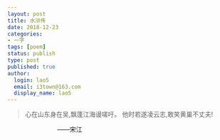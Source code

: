 ```yaml
---
layout: post
title: 水浒传
date: 2018-12-23
categories:
- 一字
tags: [poem]
status: publish
type: post
published: true
author:
  login: lao5
  email: i3town@163.com
  display_name: lao5
---
```


>心在山东身在吴,飘蓬江海谩嗟吁。
>他时若遂凌云志,敢笑黄巢不丈夫! 
  
　　　　　　　　——宋江